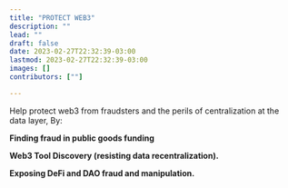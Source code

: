 ```yaml
---
title: "PROTECT WEB3"
description: ""
lead: ""
draft: false
date: 2023-02-27T22:32:39-03:00
lastmod: 2023-02-27T22:32:39-03:00
images: []
contributors: [""]

---
```

Help protect web3 from fraudsters and the perils of centralization at the data layer, By:

**Finding fraud in public goods funding**

**Web3 Tool Discovery (resisting data recentralization).**

**Exposing DeFi and DAO fraud and manipulation.**


